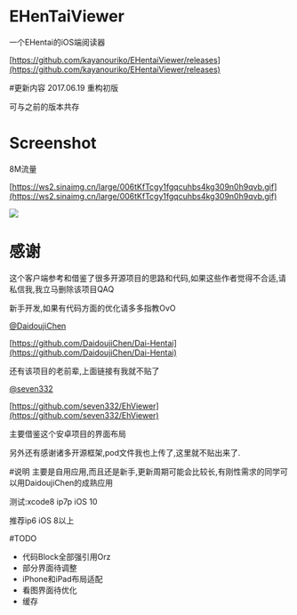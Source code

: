 # EHenTaiViewer
一个EHentai的iOS端阅读器

[https://github.com/kayanouriko/EHentaiViewer/releases](https://github.com/kayanouriko/EHentaiViewer/releases)

#更新内容
2017.06.19 重构初版

可与之前的版本共存

# Screenshot
8M流量

[https://ws2.sinaimg.cn/large/006tKfTcgy1fgqcuhbs4kg309n0h9qvb.gif](https://ws2.sinaimg.cn/large/006tKfTcgy1fgqcuhbs4kg309n0h9qvb.gif)

![](https://ws2.sinaimg.cn/large/006tKfTcgy1fgqcuhbs4kg309n0h9qvb.gif)

# 感谢
这个客户端参考和借鉴了很多开源项目的思路和代码,如果这些作者觉得不合适,请私信我,我立马删除该项目QAQ

新手开发,如果有代码方面的优化请多多指教OvO

[@DaidoujiChen](https://github.com/DaidoujiChen)

[https://github.com/DaidoujiChen/Dai-Hentai](https://github.com/DaidoujiChen/Dai-Hentai)

还有该项目的老前辈,上面链接有我就不贴了

[@seven332](https://github.com/seven332)

[https://github.com/seven332/EhViewer](https://github.com/seven332/EhViewer)

主要借鉴这个安卓项目的界面布局

另外还有感谢诸多开源框架,pod文件我也上传了,这里就不贴出来了.

#说明
主要是自用应用,而且还是新手,更新周期可能会比较长,有刚性需求的同学可以用DaidoujiChen的成熟应用

测试:xcode8 ip7p iOS 10

推荐ip6 iOS 8以上

#TODO
* 代码Block全部强引用Orz
* 部分界面待调整
* iPhone和iPad布局适配
* 看图界面待优化
* 缓存


